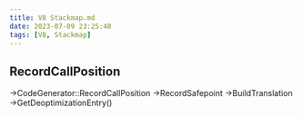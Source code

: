 ```yaml
---
title: V8 Stackmap.md
date: 2023-07-09 23:25:48
tags: [V8, Stackmap]
---
```


## RecordCallPosition
->CodeGenerator::RecordCallPosition
	->RecordSafepoint
	->BuildTranslation
		->GetDeoptimizationEntry()
		
